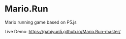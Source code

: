 # Mario.Run
Mario running game based on P5.js

Live Demo: https://gabiyun5.github.io/Mario.Run-master/
